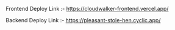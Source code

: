 Frontend Deploy Link :- https://cloudwalker-frontend.vercel.app/

Backend Deploy Link :- https://pleasant-stole-hen.cyclic.app/
